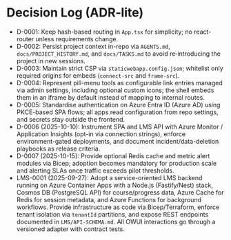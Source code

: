 # Decision Log (ADR‑lite)

- D-0001: Keep hash-based routing in `App.tsx` for simplicity; no react-router unless requirements change.
- D-0002: Persist project context in-repo via `AGENTS.md`, `docs/PROJECT_HISTORY.md`, and `docs/TASKS.md` to avoid re‑introducing the project in new sessions.
- D-0003: Maintain strict CSP via `staticwebapp.config.json`; whitelist only required origins for embeds (`connect-src` and `frame-src`).
- D-0004: Represent pill-menu tools as configurable link entries managed via admin settings, including optional custom icons; the shell embeds them in an iframe by default instead of mapping to internal routes.
- D-0005: Standardise authentication on Azure Entra ID (Azure AD) using PKCE-based SPA flows; all apps read configuration from repo settings, and secrets stay outside the frontend.
- D-0006 (2025-10-10): Instrument SPA and LMS API with Azure Monitor / Application Insights (opt-in via connection strings), enforce environment-gated deployments, and document incident/data-deletion playbooks as release criteria.
- D-0007 (2025-10-15): Provide optional Redis cache and metric alert modules via Bicep; adoption becomes mandatory for production scale and alerting SLAs once traffic exceeds pilot thresholds.
- LMS-0001 (2025-09-27): Adopt a service-oriented LMS backend running on Azure Container Apps with a Node.js (Fastify/Nest) stack, Cosmos DB (PostgreSQL API) for course/progress data, Azure Cache for Redis for session metadata, and Azure Functions for background workflows. Provide infrastructure as code via Bicep/Terraform, enforce tenant isolation via `tenantId` partitions, and expose REST endpoints documented in `LMS/API-SCHEMA.md`. All OWUI interactions go through a versioned adapter with contract tests.
